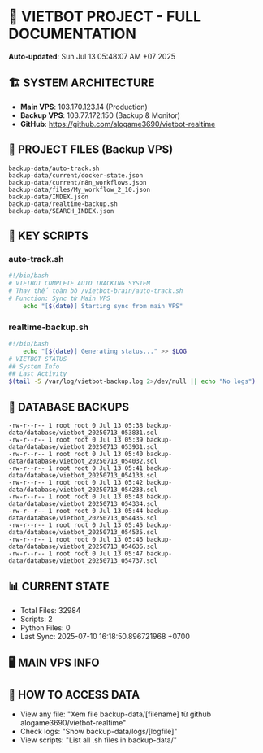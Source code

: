 # 🤖 VIETBOT PROJECT - FULL DOCUMENTATION
**Auto-updated**: Sun Jul 13 05:48:07 AM +07 2025

## 🏗️ SYSTEM ARCHITECTURE
- **Main VPS**: 103.170.123.14 (Production)
- **Backup VPS**: 103.77.172.150 (Backup & Monitor)
- **GitHub**: https://github.com/alogame3690/vietbot-realtime

## 📁 PROJECT FILES (Backup VPS)
```
backup-data/auto-track.sh
backup-data/current/docker-state.json
backup-data/current/n8n_workflows.json
backup-data/files/My_workflow_2_10.json
backup-data/INDEX.json
backup-data/realtime-backup.sh
backup-data/SEARCH_INDEX.json
```

## 🔧 KEY SCRIPTS
### auto-track.sh
```bash
#!/bin/bash
# VIETBOT COMPLETE AUTO TRACKING SYSTEM
# Thay thế toàn bộ /vietbot-brain/auto-track.sh
# Function: Sync từ Main VPS
    echo "[$(date)] Starting sync from main VPS"
```
### realtime-backup.sh
```bash
#!/bin/bash
    echo "[$(date)] Generating status..." >> $LOG
# VIETBOT STATUS
## System Info
## Last Activity
$(tail -5 /var/log/vietbot-backup.log 2>/dev/null || echo "No logs")
```

## 💾 DATABASE BACKUPS
```
-rw-r--r-- 1 root root 0 Jul 13 05:38 backup-data/database/vietbot_20250713_053831.sql
-rw-r--r-- 1 root root 0 Jul 13 05:39 backup-data/database/vietbot_20250713_053931.sql
-rw-r--r-- 1 root root 0 Jul 13 05:40 backup-data/database/vietbot_20250713_054032.sql
-rw-r--r-- 1 root root 0 Jul 13 05:41 backup-data/database/vietbot_20250713_054133.sql
-rw-r--r-- 1 root root 0 Jul 13 05:42 backup-data/database/vietbot_20250713_054233.sql
-rw-r--r-- 1 root root 0 Jul 13 05:43 backup-data/database/vietbot_20250713_054334.sql
-rw-r--r-- 1 root root 0 Jul 13 05:44 backup-data/database/vietbot_20250713_054435.sql
-rw-r--r-- 1 root root 0 Jul 13 05:45 backup-data/database/vietbot_20250713_054535.sql
-rw-r--r-- 1 root root 0 Jul 13 05:46 backup-data/database/vietbot_20250713_054636.sql
-rw-r--r-- 1 root root 0 Jul 13 05:47 backup-data/database/vietbot_20250713_054737.sql
```

## 📊 CURRENT STATE
- Total Files: 32984
- Scripts: 2
- Python Files: 0
- Last Sync: 2025-07-10 16:18:50.896721968 +0700

## 🖥️ MAIN VPS INFO


## 🚨 HOW TO ACCESS DATA
- View any file: "Xem file backup-data/[filename] từ github alogame3690/vietbot-realtime"
- Check logs: "Show backup-data/logs/[logfile]"
- View scripts: "List all .sh files in backup-data/"
